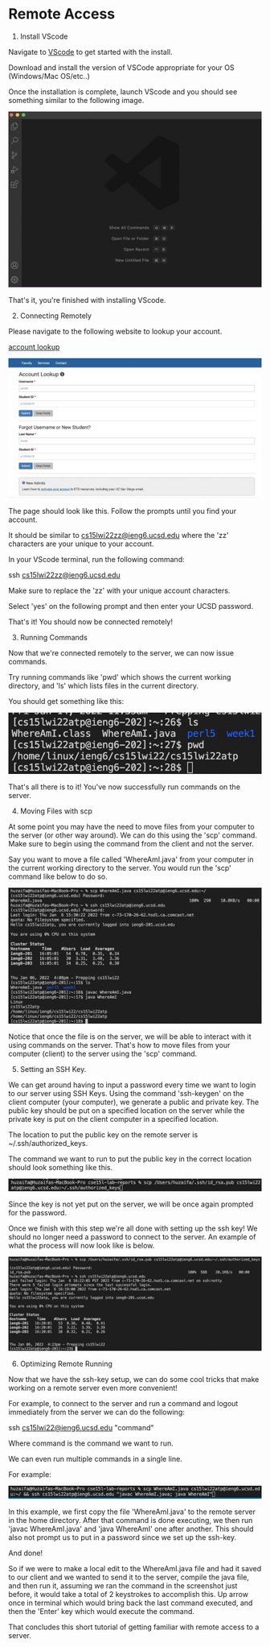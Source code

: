 # Remote Access

1. Install VScode

Navigate to [VScode](https://code.visualstudio.com/) to get started with the install.

Download and install the version of VSCode appropriate for your OS (Windows/Mac OS/etc..)

Once the installation is complete, launch VScode and you should see something similar to the following image.

![Image](vscode-ss.png)

That's it, you're finished with installing VScode.

2. Connecting Remotely

Please navigate to the following website to lookup your account.

[account lookup](https://sdacs.ucsd.edu/~icc/index.php)

![Image](find-account.png)

The page should look like this. Follow the prompts until you find your account.

It should be similar to cs15lwi22zz@ieng6.ucsd.edu where the 'zz' characters are your unique to your account.

In your VScode terminal, run the following command:

ssh cs15lwi22zz@ieng6.ucsd.edu

Make sure to replace the 'zz' with your unique account characters.

Select 'yes' on the following prompt and then enter your UCSD password.

That's it! You should now be connected remotely!

3. Running Commands

Now that we're connected remotely to the server, we can now issue commands.

Try running commands like 'pwd' which shows the current working directory, and 'ls' which lists files in the current directory.

You should get something like this:

![Image](ex-commands.png)

That's all there is to it! You've now successfully run commands on the server.

4. Moving Files with scp

At some point you may have the need to move files from your computer to the server (or other way around). We can do this using the 'scp' command. Make sure to begin using the command from the client and not the server.

Say you want to move a file called 'WhereAmI.java' from your computer in the current working directory to the server. You would run the 'scp' command like below to do so.

![Image](scp.png)

Notice that once the file is on the server, we will be able to interact with it using commands on the server. That's how to move files from your computer (client) to the server using the 'scp' command.

5. Setting an SSH Key.

We can get around having to input a password every time we want to login to our server using SSH Keys. Using the command 'ssh-keygen' on the client computer (your computer), we generate a public and private key. The public key should be put on a specified location on the server while the private key is put on the client computer in a specified location.

The location to put the public key on the remote server is ~/.ssh/authorized_keys.

The command we want to run to put the public key in the correct location should look something like this.

![Image](cp-pubkey.png)

Since the key is not yet put on the server, we will be once again prompted for the password.

Once we finish with this step we're all done with setting up the ssh key! We should no longer need a password to connect to the server. An example of what the process will now look like is below.

![Image](no-pw.png)

6. Optimizing Remote Running

Now that we have the ssh-key setup, we can do some cool tricks that make working on a remote server even more convenient!

For example, to connect to the server and run a command and logout immediately from the server we can do the following:

ssh cs15lwi22@ieng6.ucsd.edu "command"

Where command is the command we want to run.

We can even run multiple commands in a single line.

For example:

![Image](many-commands.png)

In this example, we first copy the file 'WhereAmI.java' to the remote server in the home directory. After that command is done executing, we then run 'javac WhereAmI.java' and 'java WhereAmI' one after another. This should also not prompt us to put in a password since we set up the ssh-key.

And done!

So if we were to make a local edit to the WhereAmI.java file and had it saved to our client and we wanted to send it to the server, compile the java file, and then run it, assuming we ran the command in the screenshot just before, it would take a total of 2 keystrokes to accomplish this. Up arrow once in terminal which would bring back the last command executed, and then the 'Enter' key which would execute the command.

That concludes this short tutorial of getting familiar with remote access to a server.

